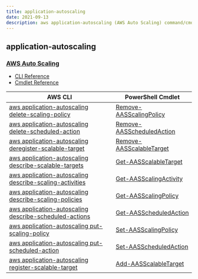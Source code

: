```yaml
---
title: application-autoscaling
date: 2021-09-13
description: aws application-autoscaling (AWS Auto Scaling) command/cmdlet list.
---
```


## application-autoscaling

### [AWS Auto Scaling](https://aws.amazon.com/autoscaling/)

* [CLI Reference](https://docs.aws.amazon.com/cli/latest/reference/application-autoscaling/index.html)
* [Cmdlet Reference](https://docs.aws.amazon.com/powershell/latest/reference/items/Application_Auto_Scaling_cmdlets.html)

|AWS CLI|PowerShell Cmdlet|
|----|----|
|[aws application-autoscaling delete-scaling-policy](https://docs.aws.amazon.com/cli/latest/reference/application-autoscaling/delete-scaling-policy.html)|[Remove-AASScalingPolicy](https://docs.aws.amazon.com/powershell/latest/reference/items/Remove-AASScalingPolicy.html)|
|[aws application-autoscaling delete-scheduled-action](https://docs.aws.amazon.com/cli/latest/reference/application-autoscaling/delete-scheduled-action.html)|[Remove-AASScheduledAction](https://docs.aws.amazon.com/powershell/latest/reference/items/Remove-AASScheduledAction.html)|
|[aws application-autoscaling deregister-scalable-target](https://docs.aws.amazon.com/cli/latest/reference/application-autoscaling/deregister-scalable-target.html)|[Remove-AASScalableTarget](https://docs.aws.amazon.com/powershell/latest/reference/items/Remove-AASScalableTarget.html)|
|[aws application-autoscaling describe-scalable-targets](https://docs.aws.amazon.com/cli/latest/reference/application-autoscaling/describe-scalable-targets.html)|[Get-AASScalableTarget](https://docs.aws.amazon.com/powershell/latest/reference/items/Get-AASScalableTarget.html)|
|[aws application-autoscaling describe-scaling-activities](https://docs.aws.amazon.com/cli/latest/reference/application-autoscaling/describe-scaling-activities.html)|[Get-AASScalingActivity](https://docs.aws.amazon.com/powershell/latest/reference/items/Get-AASScalingActivity.html)|
|[aws application-autoscaling describe-scaling-policies](https://docs.aws.amazon.com/cli/latest/reference/application-autoscaling/describe-scaling-policies.html)|[Get-AASScalingPolicy](https://docs.aws.amazon.com/powershell/latest/reference/items/Get-AASScalingPolicy.html)|
|[aws application-autoscaling describe-scheduled-actions](https://docs.aws.amazon.com/cli/latest/reference/application-autoscaling/describe-scheduled-actions.html)|[Get-AASScheduledAction](https://docs.aws.amazon.com/powershell/latest/reference/items/Get-AASScheduledAction.html)|
|[aws application-autoscaling put-scaling-policy](https://docs.aws.amazon.com/cli/latest/reference/application-autoscaling/put-scaling-policy.html)|[Set-AASScalingPolicy](https://docs.aws.amazon.com/powershell/latest/reference/items/Set-AASScalingPolicy.html)|
|[aws application-autoscaling put-scheduled-action](https://docs.aws.amazon.com/cli/latest/reference/application-autoscaling/put-scheduled-action.html)|[Set-AASScheduledAction](https://docs.aws.amazon.com/powershell/latest/reference/items/Set-AASScheduledAction.html)|
|[aws application-autoscaling register-scalable-target](https://docs.aws.amazon.com/cli/latest/reference/application-autoscaling/register-scalable-target.html)|[Add-AASScalableTarget](https://docs.aws.amazon.com/powershell/latest/reference/items/Add-AASScalableTarget.html)|


